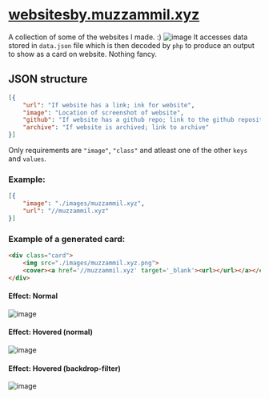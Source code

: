 
# [websitesby.muzzammil.xyz](https://websitesby.muzzammil.xyz)
A collection of some of the websites I made. :)
![image](https://user-images.githubusercontent.com/12321712/44597798-7c0bc000-a7ee-11e8-8d64-7b5bb9bd8f6f.png)
It accesses data stored in `data.json` file which is then decoded by `php` to produce an output to show as a card on website. Nothing fancy.
## JSON structure
```json
[{
	"url": "If website has a link; ink for website",
	"image": "Location of screenshot of website",
	"github": "If website has a github repo; link to the github repository",
	"archive": "If website is archived; link to archive"
}]
```
Only requirements are `"image"`, `"class"` and atleast one of the other `keys` and `values`.
### Example:
```json
[{
	"image": "./images/muzzammil.xyz",
	"url": "//muzzammil.xyz"
}]
```
### Example of a generated card:
```html
<div class="card">
    <img src="./images/muzzammil.xyz.png">
    <cover><a href='//muzzammil.xyz' target='_blank'><url></url></a></cover>
</div>
```
#### Effect: Normal
![image](https://user-images.githubusercontent.com/12321712/44614916-9758e880-a84b-11e8-95bc-67288d5e189b.png)
#### Effect: Hovered (normal)
![image](https://user-images.githubusercontent.com/12321712/44614925-f0288100-a84b-11e8-8363-19638ee9d26a.png)
#### Effect: Hovered (backdrop-filter)
![image](https://user-images.githubusercontent.com/12321712/44614920-b6577a80-a84b-11e8-885a-9fbd2468b7a5.png)
